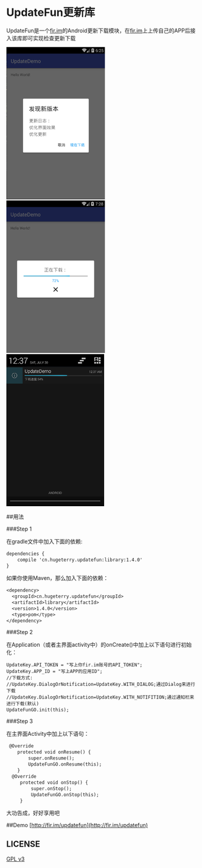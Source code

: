 # UpdateFun更新库

UpdateFun是一个[fir.im](http://fir.im/)的Android更新下载模块，在[fir.im](http://fir.im/)上上传自己的APP后接入该库即可实现检查更新下载

<img src="showUI/1.png" height="400"/>
<img src="showUI/2.png" height="400"/>
<img src="showUI/3.png" height="400"/>


##用法

###Step 1

在gradle文件中加入下面的依赖:

```
dependencies {
    compile 'cn.hugeterry.updatefun:library:1.4.0'
}
```

如果你使用Maven，那么加入下面的依赖：

```
<dependency>
  <groupId>cn.hugeterry.updatefun</groupId>
  <artifactId>library</artifactId>
  <version>1.4.0</version>
  <type>pom</type>
</dependency>
```

###Step 2

在Application（或者主界面activity中）的onCreate()中加上以下语句进行初始化：

```
UpdateKey.API_TOKEN = "写上你fir.im账号的API_TOKEN";
UpdateKey.APP_ID = "写上APP的应用ID";
//下载方式:
//UpdateKey.DialogOrNotification=UpdateKey.WITH_DIALOG;通过Dialog来进行下载
//UpdateKey.DialogOrNotification=UpdateKey.WITH_NOTIFITION;通过通知栏来进行下载(默认)
UpdateFunGO.init(this);
```

###Step 3

在主界面Activity中加上以下语句：

```
 @Override
    protected void onResume() {
        super.onResume();
        UpdateFunGO.onResume(this);
    }
  @Override
     protected void onStop() {
         super.onStop();
         UpdateFunGO.onStop(this);
     }
```

大功告成，好好享用吧

##Demo
[http://fir.im/updatefun](http://fir.im/updatefun)


## LICENSE

[GPL v3](LICENSE)